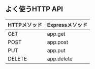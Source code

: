 ##  よく使うHTTP API

| HTTPメソッド| Expressメソッド |
|-------------|-----------------|
| GET         | app.get         |
| POST        | app.post        |
| PUT         | app.put         |
| DELETE      | app.delete      |
